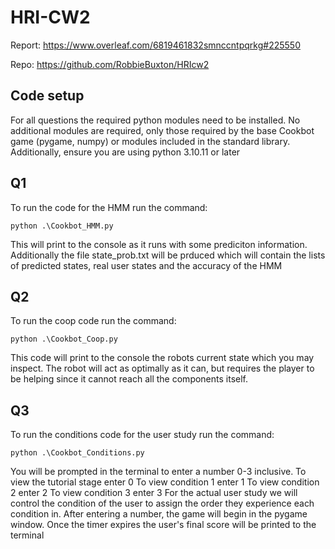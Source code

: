 # HRI-CW2

Report:
https://www.overleaf.com/6819461832smnccntpqrkg#225550

Repo:
https://github.com/RobbieBuxton/HRIcw2

## Code setup
For all questions the required python modules need to be installed. No additional modules are required, only those required by the base Cookbot game (pygame, numpy) or modules included in the standard library.
Additionally, ensure you are using python 3.10.11 or later

## Q1
To run the code for the HMM run the command:

    python .\Cookbot_HMM.py

This will print to the console as it runs with some prediciton information.
Additionally the file state_prob.txt will be prduced which will contain the lists of predicted states, real user states and the accuracy of the HMM

## Q2
To run the coop code run the command:

    python .\Cookbot_Coop.py

This code will print to the console the robots current state which you may inspect.
The robot will act as optimally as it can, but requires the player to be helping since it cannot reach all the components itself.

## Q3
To run the conditions code for the user study run the command:

    python .\Cookbot_Conditions.py

You will be prompted in the terminal to enter a number 0-3 inclusive.
To view the tutorial stage enter 0
To view condition 1 enter 1
To view condition 2 enter 2
To view condition 3 enter 3
For the actual user study we will control the condition of the user to assign the order they experience each condition in.
After entering a number, the game will begin in the pygame window.
Once the timer expires the user's final score will be printed to the terminal
